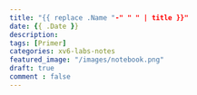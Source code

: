 ```yaml
---
title: "{{ replace .Name "-" " " | title }}"
date: {{ .Date }}
description: 
tags: [Primer]
categories: xv6-labs-notes
featured_image: "/images/notebook.png"
draft: true
comment : false
---
```

